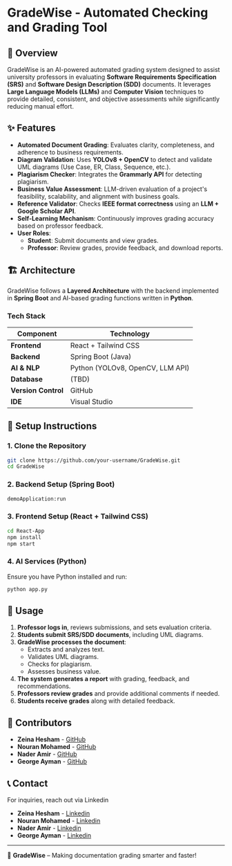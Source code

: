# GradeWise - Automated Checking and Grading Tool

## 📌 Overview
GradeWise is an AI-powered automated grading system designed to assist university professors in evaluating **Software Requirements Specification (SRS)** and **Software Design Description (SDD)** documents. It leverages **Large Language Models (LLMs)** and **Computer Vision** techniques to provide detailed, consistent, and objective assessments while significantly reducing manual effort.

## ✨ Features
- **Automated Document Grading**: Evaluates clarity, completeness, and adherence to business requirements.
- **Diagram Validation**: Uses **YOLOv8 + OpenCV** to detect and validate UML diagrams (Use Case, ER, Class, Sequence, etc.).
- **Plagiarism Checker**: Integrates the **Grammarly API** for detecting plagiarism.
- **Business Value Assessment**: LLM-driven evaluation of a project's feasibility, scalability, and alignment with business goals.
- **Reference Validator**: Checks **IEEE format correctness** using an **LLM + Google Scholar API**.
- **Self-Learning Mechanism**: Continuously improves grading accuracy based on professor feedback.
- **User Roles**:
  - **Student**: Submit documents and view grades.
  - **Professor**: Review grades, provide feedback, and download reports.

## 🏗️ Architecture
GradeWise follows a **Layered Architecture** with the backend implemented in **Spring Boot** and AI-based grading functions written in **Python**.

### **Tech Stack**
| Component       | Technology |
|----------------|------------|
| **Frontend**   | React + Tailwind CSS |
| **Backend**    | Spring Boot (Java) |
| **AI & NLP**   | Python (YOLOv8, OpenCV, LLM API) |
| **Database**   | (TBD) |
| **Version Control** | GitHub |
| **IDE**        | Visual Studio |

## 🚀 Setup Instructions
### **1. Clone the Repository**
```sh
git clone https://github.com/your-username/GradeWise.git
cd GradeWise
```
### **2. Backend Setup (Spring Boot)**
```sh
demoApplication:run
```
### **3. Frontend Setup (React + Tailwind CSS)**
```sh
cd React-App
npm install
npm start
```
### **4. AI Services (Python)**
Ensure you have Python installed and run:
```sh
python app.py
```

## 📜 Usage
1. **Professor logs in**, reviews submissions, and sets evaluation criteria.
2. **Students submit SRS/SDD documents**, including UML diagrams.
3. **GradeWise processes the document**:
   - Extracts and analyzes text.
   - Validates UML diagrams.
   - Checks for plagiarism.
   - Assesses business value.
4. **The system generates a report** with grading, feedback, and recommendations.
5. **Professors review grades** and provide additional comments if needed.
6. **Students receive grades** along with detailed feedback.



## 🤝 Contributors
- **Zeina Hesham** - [GitHub](https://github.com/gitzuzu)
- **Nouran Mohamed** - [GitHub](https://github.com/nouranMo)
- **Nader Amir** - [GitHub](https://github.com/NElhamy)
- **George Ayman** - [GitHub](https://github.com/GeorgeAyy)

## 📞 Contact
For inquiries, reach out via Linkedin
- **Zeina Hesham** - [Linkedin](https://www.linkedin.com/in/zeina-hesham/)
- **Nouran Mohamed** - [Linkedin](https://www.linkedin.com/in/nouran-sedky/)
- **Nader Amir** - [Linkedin](https://www.linkedin.com/in/naderamir/)
- **George Ayman** - [Linkedin](https://www.linkedin.com/in/george-aziz/)

---

🚀 **GradeWise** – Making documentation grading smarter and faster!

